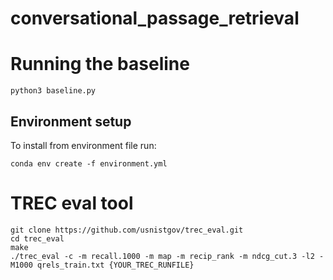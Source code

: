 # conversational_passage_retrieval

# Running the baseline

```
python3 baseline.py
```

## Environment setup

To install from environment file run:
```
conda env create -f environment.yml
```

# TREC eval tool

```
git clone https://github.com/usnistgov/trec_eval.git
cd trec_eval
make
./trec_eval -c -m recall.1000 -m map -m recip_rank -m ndcg_cut.3 -l2 -M1000 qrels_train.txt {YOUR_TREC_RUNFILE}

```
